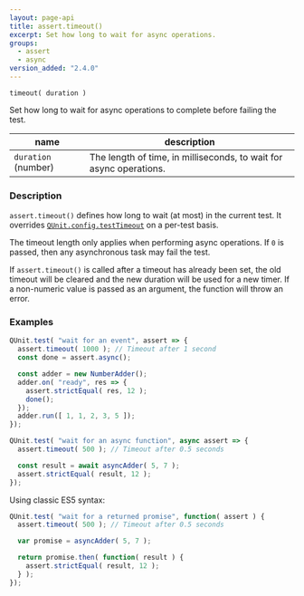 ```yaml
---
layout: page-api
title: assert.timeout()
excerpt: Set how long to wait for async operations.
groups:
  - assert
  - async
version_added: "2.4.0"
---
```


`timeout( duration )`

Set how long to wait for async operations to complete before failing the test.

| name | description |
|------|-------------|
| `duration` (number) | The length of time, in milliseconds, to wait for async operations. |

### Description

`assert.timeout()` defines how long to wait (at most) in the current test. It overrides [`QUnit.config.testTimeout`](../config/testTimeout.md) on a per-test basis.

The timeout length only applies when performing async operations. If `0` is passed, then any asynchronous task may fail the test.

If `assert.timeout()` is called after a timeout has already been set, the old timeout will be cleared and the new duration will be used for a new timer. If a non-numeric value is passed as an argument, the function will throw an error.

### Examples

```js
QUnit.test( "wait for an event", assert => {
  assert.timeout( 1000 ); // Timeout after 1 second
  const done = assert.async();

  const adder = new NumberAdder();
  adder.on( "ready", res => {
    assert.strictEqual( res, 12 );
    done();
  });
  adder.run([ 1, 1, 2, 3, 5 ]);
});
```

```js
QUnit.test( "wait for an async function", async assert => {
  assert.timeout( 500 ); // Timeout after 0.5 seconds

  const result = await asyncAdder( 5, 7 );
  assert.strictEqual( result, 12 );
});
```

Using classic ES5 syntax:

```js
QUnit.test( "wait for a returned promise", function( assert ) {
  assert.timeout( 500 ); // Timeout after 0.5 seconds

  var promise = asyncAdder( 5, 7 );

  return promise.then( function( result ) {
    assert.strictEqual( result, 12 );
  } );
});
```

